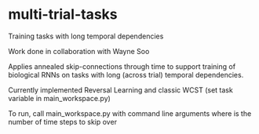# multi-trial-tasks
Training tasks with long temporal dependencies

Work done in collaboration with Wayne Soo

Applies annealed skip-connections through time to support training of biological RNNs on tasks with long (across trial) temporal dependencies.

Currently implemented Reversal Learning and classic WCST (set task variable in main_workspace.py)

To run, call main_workspace.py with command line arguments <skip-duration> <seed>
where <skip-duration> is the number of time steps to skip over
